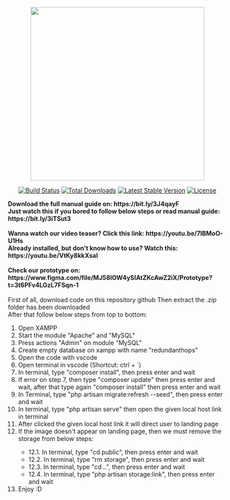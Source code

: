 <p align="center"><a href="https://laravel.com" target="_blank"><img src="https://raw.githubusercontent.com/laravel/art/master/logo-lockup/5%20SVG/2%20CMYK/1%20Full%20Color/laravel-logolockup-cmyk-red.svg" width="400"></a></p>

<p align="center">
<a href="https://travis-ci.org/laravel/framework"><img src="https://travis-ci.org/laravel/framework.svg" alt="Build Status"></a>
<a href="https://packagist.org/packages/laravel/framework"><img src="https://img.shields.io/packagist/dt/laravel/framework" alt="Total Downloads"></a>
<a href="https://packagist.org/packages/laravel/framework"><img src="https://img.shields.io/packagist/v/laravel/framework" alt="Latest Stable Version"></a>
<a href="https://packagist.org/packages/laravel/framework"><img src="https://img.shields.io/packagist/l/laravel/framework" alt="License"></a>
</p>

<div>
  <p>
    <div>
      <b> Download the full manual guide on: https://bit.ly/3J4qayF</b>
    </div>
    <div>
      <b> Just watch this if you bored to follow below steps or read manual guide: https://bit.ly/3iTSut3</b>
    </div>
      </br>
     <div>
      <b>Wanna watch our video teaser? Click this link: https://youtu.be/7IBMoO-U1Hs</b>
    </div>
    <div>
      <b>Already installed, but don't know how to use? Watch this: https://youtu.be/VtKy8kkXsaI</b>
    </div>
    </br>
      <div>
        <b>Check our prototype on: https://www.figma.com/file/MJ58lOW4ySIAtZKcAwZ2iX/Prototype?t=3t6PFv4LGzL7FSqn-1</b>
      </div>
    </br>
    <div>
      First of all, download code on this repository github
      Then extract the .zip folder has been downloaded
      </br>
       After that follow below steps from top to bottom:
      <ol>
        <li>Open XAMPP</li>
        <li>Start the module "Apache" and "MySQL"</li>
        <li>Press actions "Admin" on module "MySQL"</li>
        <li>Create empty database on xampp with name "redundanthops"</li>
        <li>Open the code with vscode</li>
        <li>Open terminal in vscode (Shortcut: ctrl + `)</li>
        <li>In terminal, type "composer install", then press enter and wait</li>
        <li>If error on step 7, then type "composer update" then press enter and wait, after that type again "composer install" then press enter and wait</li>
        <li>In Terminal, type "php artisan migrate:refresh --seed", then press enter and wait</li>
        <li>In terminal, type "php artisan serve" then open the given local host link in terminal</li>
        <li>After clicked the given local host link it will direct user to landing page</li>
        <li>If the image doesn't appear on landing page, then we must remove the storage from below steps:</li>
        <ul>
          <li>12.1. In terminal, type "cd public", then press enter and wait</li>
          <li>12.2. In terminal, type "rm storage", then press enter and wait</li>
          <li>12.3. In terminal, type "cd ..", then press enter and wait</li>
          <li>12.4. In terminal, type "php artisan storage:link", then press enter and wait</li>
        </ul>
        <li> Enjoy :D</li>
      </ol>
    </div>
  </p>
</div>

